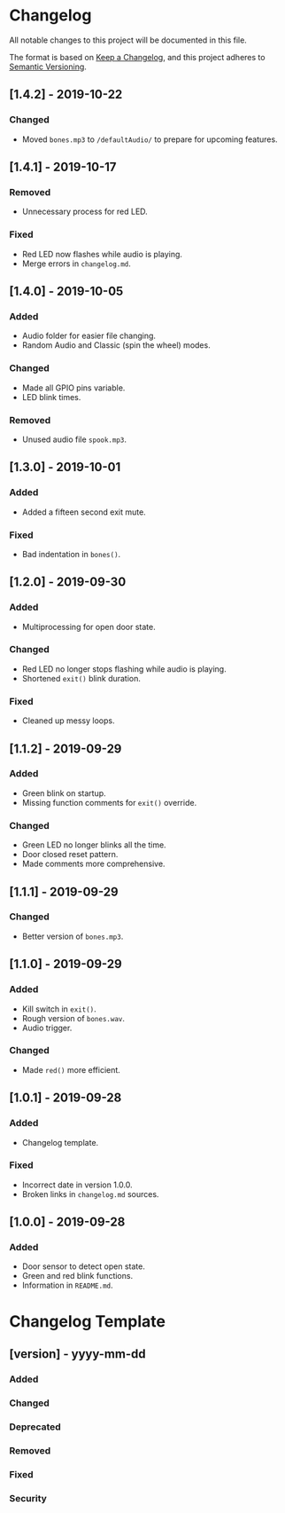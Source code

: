 # Changelog
All notable changes to this project will be documented in this file.

The format is based on [Keep a Changelog](https://keepachangelog.com/en/1.0.0/),
and this project adheres to [Semantic Versioning](https://semver.org/spec/v2.0.0.html).

## [1.4.2] - 2019-10-22
### Changed
- Moved `bones.mp3` to `/defaultAudio/` to prepare for upcoming features.

## [1.4.1] - 2019-10-17
### Removed
- Unnecessary process for red LED.

### Fixed
- Red LED now flashes while audio is playing.
- Merge errors in `changelog.md`.

## [1.4.0] - 2019-10-05
### Added
- Audio folder for easier file changing.
- Random Audio and Classic (spin the wheel) modes.

### Changed
- Made all GPIO pins variable.
- LED blink times.

### Removed
- Unused audio file `spook.mp3`.

## [1.3.0] - 2019-10-01
### Added
- Added a fifteen second exit mute.

### Fixed
- Bad indentation in `bones()`.

## [1.2.0] - 2019-09-30
### Added
- Multiprocessing for open door state.

### Changed
- Red LED no longer stops flashing while audio is playing.
- Shortened `exit()` blink duration.

### Fixed
- Cleaned up messy loops.

## [1.1.2] - 2019-09-29
### Added
- Green blink on startup.
- Missing function comments for `exit()` override.

### Changed
- Green LED no longer blinks all the time.
- Door closed reset pattern.
- Made comments more comprehensive.

## [1.1.1] - 2019-09-29
### Changed
- Better version of `bones.mp3`.

## [1.1.0] - 2019-09-29
### Added
- Kill switch in `exit()`.
- Rough version of `bones.wav`.
- Audio trigger.

### Changed
- Made `red()` more efficient.

## [1.0.1] - 2019-09-28
### Added
- Changelog template.

### Fixed
- Incorrect date in version 1.0.0.
- Broken links in `changelog.md` sources.

## [1.0.0] - 2019-09-28
### Added
- Door sensor to detect open state.
- Green and red blink functions.
- Information in `README.md`.

# Changelog Template
## [version] - yyyy-mm-dd
### Added

### Changed

### Deprecated

### Removed

### Fixed

### Security
